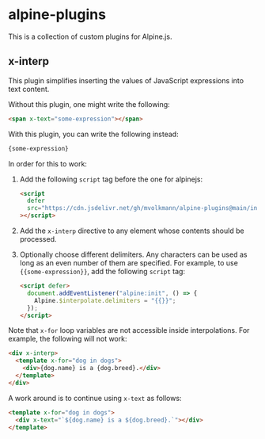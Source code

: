 # alpine-plugins

This is a collection of custom plugins for Alpine.js.

## x-interp

This plugin simplifies inserting the values of JavaScript expressions into text content.

Without this plugin, one might write the following:

```html
<span x-text="some-expression"></span>
```

With this plugin, you can write the following instead:

```html
{some-expression}
```

In order for this to work:

1. Add the following `script` tag before the one for alpinejs:

   ```html
   <script
     defer
     src="https://cdn.jsdelivr.net/gh/mvolkmann/alpine-plugins@main/interpolate.js"
   ></script>
   ```

1. Add the `x-interp` directive to any element
   whose contents should be processed.

1. Optionally choose different delimiters.
   Any characters can be used as long as
   an even number of them are specified.
   For example, to use `{{some-expression}}`,
   add the following `script` tag:

   ```html
   <script defer>
     document.addEventListener("alpine:init", () => {
       Alpine.$interpolate.delimiters = "{{}}";
     });
   </script>
   ```

Note that `x-for` loop variables are not accessible inside interpolations.
For example, the following will not work:

```html
<div x-interp>
  <template x-for="dog in dogs">
    <div>{dog.name} is a {dog.breed}.</div>
  </template>
</div>
```

A work around is to continue using `x-text` as follows:

```html
<template x-for="dog in dogs">
  <div x-text="`${dog.name} is a ${dog.breed}.`"></div>
</template>
```
